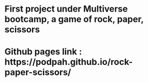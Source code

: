 <h1>First project under Multiverse bootcamp, a game of rock, paper, scissors<h1>
Github pages link : https://podpah.github.io/rock-paper-scissors/
